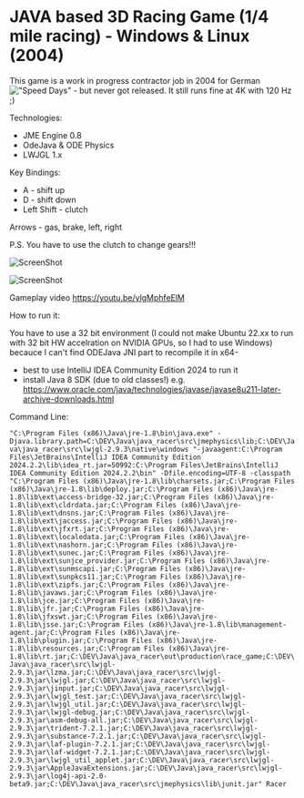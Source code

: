 # JAVA based 3D Racing Game (1/4 mile racing) - Windows & Linux (2004)
This game is a work in progress contractor job in 2004 for German !["Speed Days"](https://www.takt-magazin.de/magazin/speeddays_211078) - but never got released.
It still runs fine at 4K with 120 Hz ;)

Technologies: 
  * JME Engine 0.8
  * OdeJava & ODE Physics
  * LWJGL 1.x

Key Bindings: 

* A - shift up
* D - shift down
* Left Shift - clutch

Arrows - gas, brake, left, right

P.S. You have to use the clutch to change gears!!!


![ScreenShot](https://raw.github.com/tbruckschlegel//java_racer/main/shot2.png)

![ScreenShot](https://raw.github.com/tbruckschlegel//java_racer/main/shot1.png)

Gameplay video
https://youtu.be/ylgMphfeElM





How to run it:

You have to use a 32 bit environment (I could not make Ubuntu 22.xx to run with 32 bit HW accelration on NVIDIA GPUs, so I had to use Windows) becauce I can't find ODEJava JNI part to recompile it in x64-

 * best to use IntelliJ IDEA Community Edition 2024 to run it
 * install Java 8 SDK (due to old classes!) e.g. https://www.oracle.com/java/technologies/javase/javase8u211-later-archive-downloads.html

Command Line:

```"C:\Program Files (x86)\Java\jre-1.8\bin\java.exe" -Djava.library.path=C:\DEV\Java\java_racer\src\jmephysics\lib;C:\DEV\Java\java_racer\src\lwjgl-2.9.3\native\windows "-javaagent:C:\Program Files\JetBrains\IntelliJ IDEA Community Edition 2024.2.2\lib\idea_rt.jar=50992:C:\Program Files\JetBrains\IntelliJ IDEA Community Edition 2024.2.2\bin" -Dfile.encoding=UTF-8 -classpath "C:\Program Files (x86)\Java\jre-1.8\lib\charsets.jar;C:\Program Files (x86)\Java\jre-1.8\lib\deploy.jar;C:\Program Files (x86)\Java\jre-1.8\lib\ext\access-bridge-32.jar;C:\Program Files (x86)\Java\jre-1.8\lib\ext\cldrdata.jar;C:\Program Files (x86)\Java\jre-1.8\lib\ext\dnsns.jar;C:\Program Files (x86)\Java\jre-1.8\lib\ext\jaccess.jar;C:\Program Files (x86)\Java\jre-1.8\lib\ext\jfxrt.jar;C:\Program Files (x86)\Java\jre-1.8\lib\ext\localedata.jar;C:\Program Files (x86)\Java\jre-1.8\lib\ext\nashorn.jar;C:\Program Files (x86)\Java\jre-1.8\lib\ext\sunec.jar;C:\Program Files (x86)\Java\jre-1.8\lib\ext\sunjce_provider.jar;C:\Program Files (x86)\Java\jre-1.8\lib\ext\sunmscapi.jar;C:\Program Files (x86)\Java\jre-1.8\lib\ext\sunpkcs11.jar;C:\Program Files (x86)\Java\jre-1.8\lib\ext\zipfs.jar;C:\Program Files (x86)\Java\jre-1.8\lib\javaws.jar;C:\Program Files (x86)\Java\jre-1.8\lib\jce.jar;C:\Program Files (x86)\Java\jre-1.8\lib\jfr.jar;C:\Program Files (x86)\Java\jre-1.8\lib\jfxswt.jar;C:\Program Files (x86)\Java\jre-1.8\lib\jsse.jar;C:\Program Files (x86)\Java\jre-1.8\lib\management-agent.jar;C:\Program Files (x86)\Java\jre-1.8\lib\plugin.jar;C:\Program Files (x86)\Java\jre-1.8\lib\resources.jar;C:\Program Files (x86)\Java\jre-1.8\lib\rt.jar;C:\DEV\Java\java_racer\out\production\race_game;C:\DEV\Java\java_racer\src\lwjgl-2.9.3\jar\lzma.jar;C:\DEV\Java\java_racer\src\lwjgl-2.9.3\jar\lwjgl.jar;C:\DEV\Java\java_racer\src\lwjgl-2.9.3\jar\jinput.jar;C:\DEV\Java\java_racer\src\lwjgl-2.9.3\jar\lwjgl_test.jar;C:\DEV\Java\java_racer\src\lwjgl-2.9.3\jar\lwjgl_util.jar;C:\DEV\Java\java_racer\src\lwjgl-2.9.3\jar\lwjgl-debug.jar;C:\DEV\Java\java_racer\src\lwjgl-2.9.3\jar\asm-debug-all.jar;C:\DEV\Java\java_racer\src\lwjgl-2.9.3\jar\trident-7.2.1.jar;C:\DEV\Java\java_racer\src\lwjgl-2.9.3\jar\substance-7.2.1.jar;C:\DEV\Java\java_racer\src\lwjgl-2.9.3\jar\laf-plugin-7.2.1.jar;C:\DEV\Java\java_racer\src\lwjgl-2.9.3\jar\laf-widget-7.2.1.jar;C:\DEV\Java\java_racer\src\lwjgl-2.9.3\jar\lwjgl_util_applet.jar;C:\DEV\Java\java_racer\src\lwjgl-2.9.3\jar\AppleJavaExtensions.jar;C:\DEV\Java\java_racer\src\lwjgl-2.9.3\jar\log4j-api-2.0-beta9.jar;C:\DEV\Java\java_racer\src\jmephysics\lib\junit.jar" Racer```
